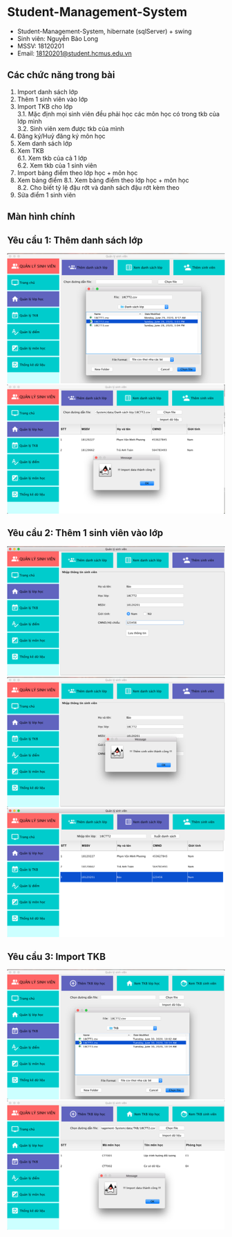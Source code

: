 # Student-Management-System

* Student-Management-System, hibernate (sqlServer) + swing  
* Sinh viên: Nguyễn Bảo Long  
* MSSV: 18120201  
* Email: 18120201@student.hcmus.edu.vn  

## Các chức năng trong bài

1. Import danh sách lớp  
2. Thêm 1 sinh viên vào lớp  
3. Import TKB cho lớp  
    3.1. Mặc định mọi sinh viên đều phải học các môn học có trong tkb của lớp mình  
    3.2. Sinh viên xem được tkb của mình  
4. Đăng ký/Huỷ đăng ký môn học  
5. Xem danh sách lớp  
6. Xem TKB  
    6.1. Xem tkb của cả 1 lớp  
    6.2. Xem tkb của 1 sinh viên  
7. Import bảng điểm theo lớp học + môn học  
8. Xem bảng điểm
    8.1. Xem bảng điểm theo lớp học + môn học  
    8.2. Cho biết tỷ lệ đậu rớt và danh sách đậu rớt kèm theo  
9. Sửa điểm 1 sinh viên  

## Màn hình chính  

## Yêu cầu 1: Thêm danh sách lớp  

![Thêm danh sách lớp vào db thành công](./commit/AddLop.png)  
![Thêm danh sách lớp vào db thành công](./commit/AddLopThanhCong.png)  

## Yêu cầu 2: Thêm 1 sinh viên vào lớp  

![Thêm sinh viên vào db](./commit/AddSinhVien.png)  
![Thêm danh sinh viên vào db thành công](./commit/AddSinhVienThanhCong.png)  
![Thêm danh sinh viên vào db thành công](./commit/AddSinhVienThanhCong1.png)  

## Yêu cầu 3: Import TKB  

![Thêm TKB vào db](./commit/AddTKB.png)  
![Thêm TKB vào db thành công](./commit/AddTKBThanhCong.png)  
